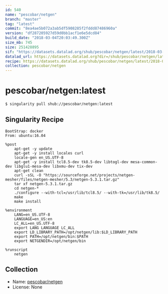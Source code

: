 ```yaml
---
id: 540
name: "pescobar/netgen"
branch: "master"
tag: "latest"
commit: "8ea4ae5b072a3ab5df5908285f2fddd87486960a"
version: "df287205927d59d0bb1acf1e6e5dcd84"
build_date: "2018-03-04T20:03:49.300Z"
size_mb: 745
size: 251428895
sif: "https://datasets.datalad.org/shub/pescobar/netgen/latest/2018-03-04-8ea4ae5b-df287205/df287205927d59d0bb1acf1e6e5dcd84.simg"
datalad_url: https://datasets.datalad.org?dir=/shub/pescobar/netgen/latest/2018-03-04-8ea4ae5b-df287205/
recipe: https://datasets.datalad.org/shub/pescobar/netgen/latest/2018-03-04-8ea4ae5b-df287205/Singularity
collection: pescobar/netgen
---
```


# pescobar/netgen:latest

```bash
$ singularity pull shub://pescobar/netgen:latest
```

## Singularity Recipe

```singularity
BootStrap: docker
From: ubuntu:16.04

%post
    apt-get -y update
    apt-get -y install locales curl
    locale-gen en_US.UTF-8
    apt-get -y install tcl8.5-dev tk8.5-dev libtogl-dev mesa-common-dev libglu1-mesa-dev libxmu-dev tix-dev
    apt-get clean
    curl -sSL -O "https://sourceforge.net/projects/netgen-mesher/files/netgen-mesher/5.3/netgen-5.3.1.tar.gz"
    tar xf netgen-5.3.1.tar.gz
    cd netgen-*
    ./configure --with-tcl=/usr/lib/tcl8.5/ --with-tk=/usr/lib/tk8.5/
    make
    make install

%environment
    LANG=en_US.UTF-8
    LANGUAGE=en_US:en
    LC_ALL=en_US.UTF-8
    export LANG LANGUAGE LC_ALL
    export LD_LIBRARY_PATH=/opt/netgen/lib:$LD_LIBRARY_PATH
    export PATH=/opt/netgen/bin:$PATH
    export NETGENDIR=/opt/netgen/bin

%runscript
    netgen
```

## Collection

 - Name: [pescobar/netgen](https://github.com/pescobar/netgen)
 - License: None

